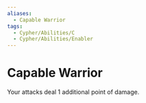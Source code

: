 ```yaml
---
aliases:
  - Capable Warrior
tags:
  - Cypher/Abilities/C
  - Cypher/Abilities/Enabler
---
```


# Capable Warrior

Your attacks deal 1 additional point of damage.
